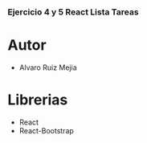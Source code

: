 ### Ejercicio 4 y 5 React Lista Tareas

# Autor 
- Alvaro Ruiz Mejia 

# Librerias
- React 
- React-Bootstrap
